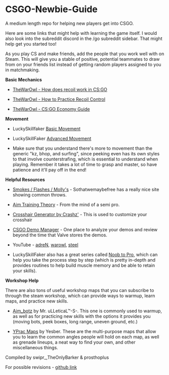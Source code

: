 # CSGO-Newbie-Guide
A medium length repo for helping new players get into CSGO.

Here are some links that might help with learning the game itself. I would also look into the subreddit discord in the /go subreddit sidebar. That might help get you started too!

As you play CS and make friends, add the people that you work well with on Steam. This will give you a stable of positive, potential teammates to draw from on your friends list instead of getting random players assigned to you in matchmaking. 

**Basic Mechanics**

* [TheWarOwl - How does recoil work in CS:GO](https://www.youtube.com/watch?v=octRQYnnuig)

* [TheWarOwl - How to Practice Recoil Control](https://www.youtube.com/watch?v=GvA5LO-CtOY)

* [TheWarOwl - CS:GO Economy Guide](https://www.youtube.com/watch?v=DpXtRbggpQM)

**Movement**

* LuckySkillfaker [Basic Movement](https://www.youtube.com/watch?v=EVFgi--IOcI)

* LuckySkillFaker [Advanced Movement](https://www.youtube.com/watch?v=ZjVCdnwVgxo)

* Make sure that you understand there's more to movement than the generic "kz, bhop, and surfing", since peeking even has its own styles to that involve counterstrafing, which is essential to understand when playing. Remember it takes a lot of time to grasp and master, so have patience and it'll pay off in the end!

**Helpful Resources**

* [Smokes / Flashes / Molly's](http://sothatwemaybefree.com/) - Sothatwemaybefree has a really nice site showing common throws.

* [Aim Training Theory](https://www.reddit.com/r/GlobalOffensive/comments/3anjtd/how_to_train_your_aim_by_the_16_yo_semipro/) - From the mind of a semi pro.

* [Crosshair Generator by Crashz'](https://steamcommunity.com/sharedfiles/filedetails/?id=308490450&searchtext=Crosshair+Generator) - This is used to customize your crosshair

* [CSGO Demo Manager](https://csgo-demos-manager.com/) - One place to analyze your demos and review beyond the time that Valve stores the demos.

* YouTube - [adreN](https://www.youtube.com/user/CurseCS/videos), [warowl](https://www.youtube.com/watch?v=SRLVloYyf9k&list=PLHF999pjo89Nu55Ep1Y0UHHLKluF5c-IK), [steel](https://www.youtube.com/user/JoshNissanCS/videos)

* LuckySkillFaker also has a great series called [Noob to Pro](https://m.youtube.com/playlist?list=PLfIyu2flKmBCTgQdmDH0fiZUaagB4rD0_), which can help you take the process step by step (which is pretty in-depth and provides routines to help build muscle memory and be able to retain your skills).

**Workshop Help**

There are also tons of useful workshop maps that you can subscribe to through the steam workshop, which can provide ways to warmup, learn maps, and practice new skills.

* [Aim_botz](https://steamcommunity.com/sharedfiles/filedetails/?id=243702660) by Mr. uLLeticaL™-S-. This one is commonly used to warmup, as well as for practicing new skills with the options it provides you (moving bots, peek boxes, long range, uneven ground, etc.)

* [YPrac Maps](https://steamcommunity.com/workshop/filedetails/?id=740795413) by Yesber. These are the multi-purpose maps that allow you to learn the common angles people will hold on each map, as well as grenade lineups, a neat way to find your own, and other miscellaneous things.

Compiled by
swipr_,TheOnlyBarker & prosthoplus

For possible revisions - [github link](https://github.com/swiprCS/CSGO-Newbie-Guide)
